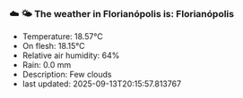 ### ☁️ 🌤️  The weather in Florianópolis is: Florianópolis

- Temperature: 18.57°C
- On flesh: 18.15°C
- Relative air humidity: 64%
- Rain: 0.0 mm
- Description: Few clouds
- last updated: 2025-09-13T20:15:57.813767
